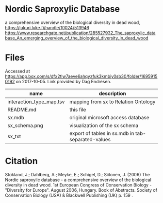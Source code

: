 # Nordic Saproxylic Database

a comprehensive overview of the biological diversity in dead wood, https://jukuri.luke.fi/handle/10024/513946 
https://www.researchgate.net/publication/285527932_The_saproxylic_database_An_emerging_overview_of_the_biological_diversity_in_dead_wood 

# Files
Accessed at https://app.box.com/s/dfx2tlw7aeve6ahqyzfuk3kmbiy0sb30/folder/16959150192 on 2017-10-05. 
Link provided by Dag Endresen.

 name | description
 --- | ---
 interaction_type_map.tsv | mapping from sx to Relation Ontology
 README.md | this file
 sx.mdb | original microsoft access database 
 sx_schema.png | visualization of the sx schema
 sx_txt | export of tables in sx.mdb in tab-separated-values

 # Citation
Stokland, J.; Dahlberg, A.; Meyke, E.; Schigel, D.; Siitonen, J. (2006) The Nordic saproxylic database - a comprehensive overview of the biological diversity in dead wood. 1st European Congress of Conservation Biology - "Diversity for Europe". August 2006, Hungary. Book of Abstracts. Society of Conservation Biology (USA) & Blackwell Publishing (UK) p. 159 .

 
